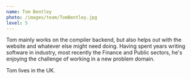```yaml
---
name: Tom Bentley
photo: /images/team/TomBentley.jpg
level: 5
---
```

<!-- level explanation
1: founder and fearless leaders
10: active team with heavy involvement
100: casual contributors
1000: retired

 -->
Tom mainly works on the compiler backend, but also helps out with the website 
and whatever else might need doing. Having spent years writing software
in industry, most recently the Finance and Public sectors, he's enjoying the 
challenge of working in a new problem domain.

Tom lives in the UK.

